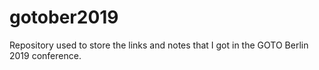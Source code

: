 # gotober2019
Repository used to store the links and notes that I got in the GOTO Berlin 2019 conference.
